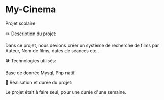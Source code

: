 # My-Cinema
Projet scolaire


✏️ Description du projet: 

Dans ce projet, nous devions créer un système de recherche de films par Auteur, Nom de films, dates de séances etc..


🛠️ Technologies utilisés:

Base de donnée Mysql, Php natif. 


📖 Réalisation et durée du projet: 

Le projet était à faire seul, pour une durée d'une semaine.
